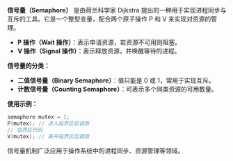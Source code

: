 **信号量（Semaphore）** 是由荷兰科学家 Dijkstra 提出的一种用于实现进程同步与互斥的工具。它是一个整型变量，配合两个原子操作 P 和 V 来实现对资源的管理。

- **P 操作（Wait 操作）**：表示申请资源，若资源不可用则阻塞。
- **V 操作（Signal 操作）**：表示释放资源，并唤醒等待的进程。

**信号量的分类：**
- **二值信号量（Binary Semaphore）**：值只能是 0 或 1，常用于实现互斥。
- **计数信号量（Counting Semaphore）**：可表示多个同类资源的可用数量。

**使用示例：**
```c
semaphore mutex = 1;
P(mutex); // 进入临界区前调用
// 临界区代码
V(mutex); // 离开临界区后调用
```
信号量机制广泛应用于操作系统中的进程同步、资源管理等领域。